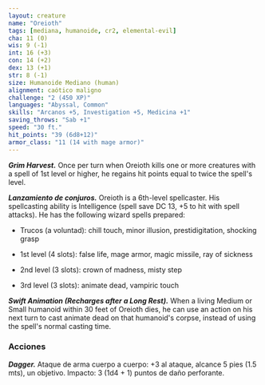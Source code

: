 ```yaml
---
layout: creature
name: "Oreioth"
tags: [mediana, humanoide, cr2, elemental-evil]
cha: 11 (0)
wis: 9 (-1)
int: 16 (+3)
con: 14 (+2)
dex: 13 (+1)
str: 8 (-1)
size: Humanoide Mediano (human)
alignment: caótico maligno
challenge: "2 (450 XP)"
languages: "Abyssal, Common"
skills: "Arcanos +5, Investigation +5, Medicina +1"
saving_throws: "Sab +1"
speed: "30 ft."
hit_points: "39 (6d8+12)"
armor_class: "11 (14 with mage armor)"
---
```


***Grim Harvest.*** Once per turn when Oreioth kills one or more creatures with a spell of 1st level or higher, he regains hit points equal to twice the spell's level.

***Lanzamiento de conjuros.*** Oreioth is a 6th-level spellcaster. His spellcasting ability is Intelligence (spell save DC 13, +5 to hit with spell attacks). He has the following wizard spells prepared:

* Trucos (a voluntad): chill touch, minor illusion, prestidigitation, shocking grasp

* 1st level (4 slots): false life, mage armor, magic missile, ray of sickness

* 2nd level (3 slots): crown of madness, misty step

* 3rd level (3 slots): animate dead, vampiric touch

***Swift Animation (Recharges after a Long Rest).*** When a living Medium or Small humanoid within 30 feet of Oreioth dies, he can use an action on his next turn to cast animate dead on that humanoid's corpse, instead of using the spell's normal casting time.

### Acciones

***Dagger.*** Ataque de arma cuerpo a cuerpo: +3 al ataque, alcance 5 pies (1.5 mts), un objetivo. Impacto: 3 (1d4 + 1) puntos de daño perforante.